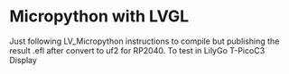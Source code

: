 # Micropython with LVGL
Just following LV_Micropython instructions to compile but publishing the result .efl after convert to uf2 for RP2040. To test in LilyGo T-PicoC3 Display
